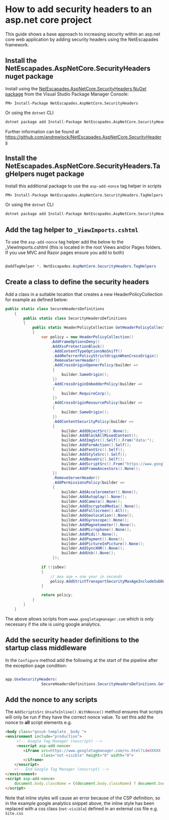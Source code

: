 # How to add security headers to an asp.net core project

This guide shows a base approach to increasing security within an asp.net core web application by adding security headers using the NetEscapades framework.

## Install the NetEscapades.AspNetCore.SecurityHeaders nuget package

Install using the [NetEscapades.AspNetCore.SecurityHeaders NuGet package](https://www.nuget.org/packages/NetEscapades.AspNetCore.SecurityHeaders) from the Visual Studio Package Manager Console:

```
PM> Install-Package NetEscapades.AspNetCore.SecurityHeaders
```

Or using the `dotnet` CLI

```bash
dotnet package add Install-Package NetEscapades.AspNetCore.SecurityHeaders
```

Further information can be found at https://github.com/andrewlock/NetEscapades.AspNetCore.SecurityHeaders

## Install the NetEscapades.AspNetCore.SecurityHeaders.TagHelpers nuget package

Install this additional package to use the `asp-add-nonce` tag helper in scripts

```
PM> Install-Package NetEscapades.AspNetCore.SecurityHeaders.TagHelpers
```

Or using the `dotnet` CLI

```bash
dotnet package add Install-Package NetEscapades.AspNetCore.SecurityHeaders.TagHelpers
```

## Add the tag helper to `_ViewImports.cshtml`

To use the `asp-add-nonce` tag helper add the below to the _ViewImports.cshtml (this is located in the root Views and/or Pages folders. If you use MVC and Razor pages ensure you add to both)

```csharp

@addTagHelper *, NetEscapades.AspNetCore.SecurityHeaders.TagHelpers

```

## Create a class to define the security headers

Add a class in a suitable location that creates a new HeaderPolicyCollection for example as defined below:

```csharp
public static class SecureHeadersDefinitions
    {
        public static class SecurityHeadersDefinitions
        {
            public static HeaderPolicyCollection GetHeaderPolicyCollection(bool isDev)
            {
                var policy = new HeaderPolicyCollection()
                    .AddFrameOptionsDeny()
                    .AddXssProtectionBlock()
                     .AddContentTypeOptionsNoSniff()
                     .AddReferrerPolicyStrictOriginWhenCrossOrigin()
                     .RemoveServerHeader()
                     .AddCrossOriginOpenerPolicy(builder =>
                     {
                         builder.SameOrigin();
                     })
                     .AddCrossOriginEmbedderPolicy(builder =>
                     {
                         builder.RequireCorp();
                     })
                     .AddCrossOriginResourcePolicy(builder =>
                     {
                         builder.SameOrigin();
                     })
                     .AddContentSecurityPolicy(builder =>
                     {
                         builder.AddObjectSrc().None();
                         builder.AddBlockAllMixedContent();
                         builder.AddImgSrc().Self().From("data:");
                         builder.AddFormAction().Self();
                         builder.AddFontSrc().Self();
                         builder.AddStyleSrc().Self();
                         builder.AddBaseUri().Self();
                         builder.AddScriptSrc().From("https://www.googletagmanager.com").UnsafeInline().WithNonce();
                         builder.AddFrameAncestors().None();
                     })
                     .RemoveServerHeader()
                     .AddPermissionsPolicy(builder =>
                     {
                         builder.AddAccelerometer().None();
                         builder.AddAutoplay().None();
                         builder.AddCamera().None();
                         builder.AddEncryptedMedia().None();
                         builder.AddFullscreen().All();
                         builder.AddGeolocation().None();
                         builder.AddGyroscope().None();
                         builder.AddMagnetometer().None();
                         builder.AddMicrophone().None();
                         builder.AddMidi().None();
                         builder.AddPayment().None();
                         builder.AddPictureInPicture().None();
                         builder.AddSyncXHR().None();
                         builder.AddUsb().None();
                     });
                    
                if (!isDev)
                {
                    // max age = one year in seconds
                    policy.AddStrictTransportSecurityMaxAgeIncludeSubDomains(maxAgeInSeconds: 60 * 60 * 24 * 365);
                }

                return policy;
            }
        }
    }
```

The above allows scripts from `wwww.googletagmanager.com` which is only necessary if the site is using google analytics.

## Add the security header definitions to the startup class middleware

In the `Configure` method add the following at the start of the pipeline after the exception page condition:

```csharp

app.UseSecurityHeaders(
                SecureHeadersDefinitions.SecurityHeadersDefinitions.GetHeaderPolicyCollection(env.IsDevelopment()));

```

## Add the nonce to any scripts

The `AddScriptsSrc` `UnsafeInline().WithNonce()` method ensures that scripts will only be run if they have the correct nonce value. To set this add the nonce to **all** script elements e.g.

```html
<body class="govuk-template__body ">
<environment include="production">
     <!-- Google Tag Manager (noscript) -->
     <noscript asp-add-nonce>
        <iframe src=https://www.googletagmanager.com/ns.html?id=XXXXX
                class="not-visible" height="0" width="0">
        </iframe>
    </noscript>
    <!-- End Google Tag Manager (noscript) -->
</environment>
<script asp-add-nonce>
    document.body.className = ((document.body.className) ? document.body.className + ' js-enabled' : 'js-enabled');
</script>
```

Note that inline styles will cause an error because of the CSP definition, so in the example google analytics snippet above, the inline style has been replaced with a css class (`not-visible`) defined in an external css file e.g. `Site.css`